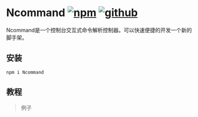# Ncommand [![npm](https://img.shields.io/badge/npm-Install-zys8119.svg?colorB=cb3837&style=flat-square)](https://www.npmjs.com/package/ncommand)  [![github](https://img.shields.io/badge/github-<Code>-zys8119.svg?colorB=000000&style=flat-square)](https://github.com/zys8119/Ncommand)
Ncommand是一个控制台交互式命令解析控制器。可以快速便捷的开发一个新的脚手架。

## 安装

```
npm i Ncommand
```

## 教程

>例子

```javascript

```
